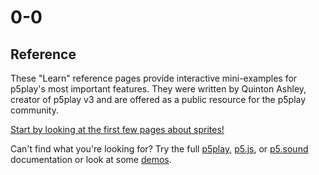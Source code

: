 # 0-0

## Reference

These "Learn" reference pages provide interactive mini-examples for p5play's most important features. They were written by Quinton Ashley, creator of p5play v3 and are offered as a public resource for the p5play community.

[Start by looking at the first few pages about sprites!](sprite.html)

Can't find what you're looking for? Try the full [p5play](/docs/Sprite_Sprite.html), [p5.js](https://p5js.org/reference/), or [p5.sound](https://p5js.org/reference/#/libraries/p5.sound) documentation or look at some [demos](https://openprocessing.org/user/350295?o=35&view=sketches).
